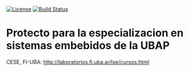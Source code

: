 [![License](https://img.shields.io/badge/License-BSD%203--Clause-blue.svg)](https://opensource.org/licenses/BSD-3-Clause) [![Build Status](https://travis-ci.com/epernia/cese-edu-ciaa-template.svg?branch=master)](https://travis-ci.com/epernia/cese-edu-ciaa-template)

# Protecto para la especializacion en sistemas embebidos de la UBAP

CESE, FI-UBA: http://laboratorios.fi.uba.ar/lse/cursos.html
